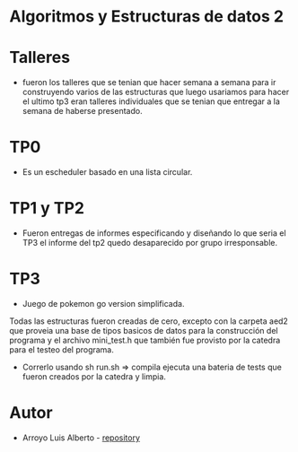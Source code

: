 # Algoritmos y Estructuras de datos 2


# Talleres
- fueron los talleres que se tenian que hacer semana a semana para ir construyendo varios de las estructuras que luego usariamos para hacer el ultimo tp3 eran talleres individuales que se tenian que entregar a la semana de haberse presentado.
# TP0 
- Es un escheduler basado en una lista circular.

# TP1 y TP2 
- Fueron entregas de informes  especificando y diseñando lo que seria el TP3 el informe del tp2 quedo desaparecido por grupo irresponsable.
# TP3
- Juego de pokemon go version simplificada.

Todas las estructuras fueron creadas de cero, excepto con la carpeta aed2 que proveia una base de tipos basicos de datos para la construcción del programa y el archivo mini_test.h que también fue provisto por la catedra para el testeo del programa.

- Correrlo usando sh run.sh => compila ejecuta una bateria de tests que fueron creados por la catedra y limpia.

# Autor
* Arroyo Luis Alberto - [repository](https://github.com/crusadesoflouis)
